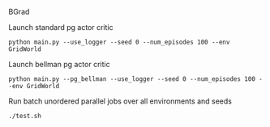 BGrad

Launch standard pg actor critic
```
python main.py --use_logger --seed 0 --num_episodes 100 --env GridWorld
```

Launch bellman pg actor critic
```
python main.py --pg_bellman --use_logger --seed 0 --num_episodes 100 --env GridWorld
```

Run batch unordered parallel jobs over all environments and seeds
```
./test.sh
```
